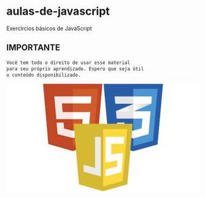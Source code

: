 # aulas-de-javascript
 Exercírcios básicos de JavaScript

 ## IMPORTANTE ##
    Você tem todo o direito de usar esse material 
    para seu próprio aprendizado. Espero que seja útil 
    o conteúdo disponibilizado. 

<img src="logo.png" alt="logo do javascript no formato png">
